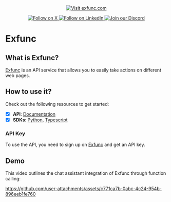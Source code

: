 <div align="center">
  <a href="https://exfunc.com">
    <img src="https://img.shields.io/badge/Visit-exfunc.com-white" alt="Visit exfunc.com">
  </a>
</div>
<div>
  <p align="center">
    <a href="https://x.com/exfunchq">
      <img src="https://img.shields.io/badge/Follow%20on%20X-000000?style=for-the-badge&logo=x&logoColor=white" alt="Follow on X" />
    </a>
    <a href="https://www.linkedin.com/company/exfunc">
      <img src="https://img.shields.io/badge/Follow%20on%20LinkedIn-0077B5?style=for-the-badge&logo=linkedin&logoColor=white" alt="Follow on LinkedIn" />
    </a>
    <a href="https://discord.com/invite/58CBc3Kd">
      <img src="https://img.shields.io/badge/Join%20our%20Discord-5865F2?style=for-the-badge&logo=discord&logoColor=white" alt="Join our Discord" />
    </a>
  </p>
</div>

# Exfunc

## What is Exfunc?

[Exfunc](https://exfunc.com) is an API service that allows you to easily take actions on different web pages.

## How to use it?

Check out the following resources to get started:
- [x] **API**: [Documentation](https://app.exfunc.com/docs)
- [x] **SDKs**: [Python](https://github.com/carvedai/exfunc-py), [Typescript](https://github.com/carvedai/exfunc-js)

### API Key

To use the API, you need to sign up on [Exfunc](https://exfunc.com) and get an API key.

## Demo

This video outlines the chat assistant integration of Exfunc through function calling:

https://github.com/user-attachments/assets/c771ca7b-0abc-4c24-954b-896eeb1fe760

